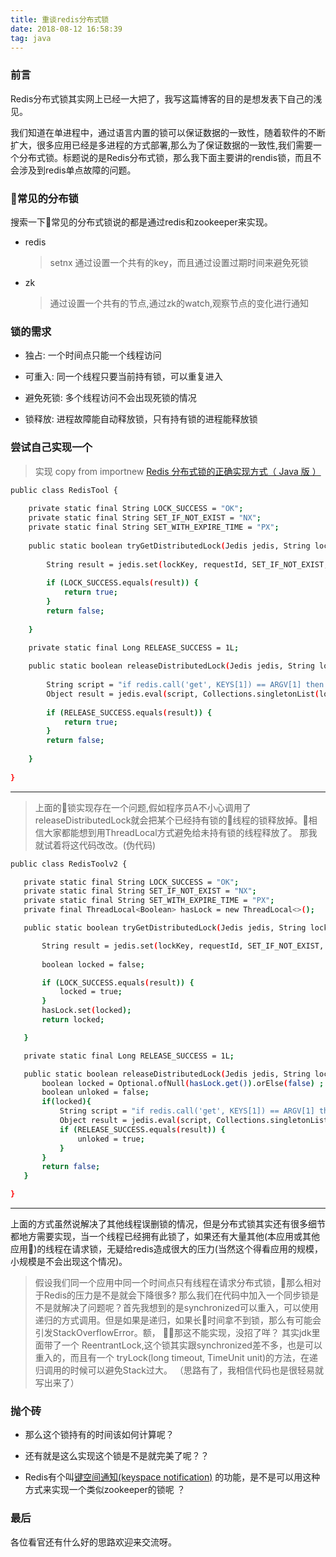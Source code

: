 ```yaml
---
title: 重谈redis分布式锁
date: 2018-08-12 16:58:39
tag: java
---
```



### 前言

  Redis分布式锁其实网上已经一大把了，我写这篇博客的目的是想发表下自己的浅见。

  我们知道在单进程中，通过语言内置的锁可以保证数据的一致性，随着软件的不断扩大，很多应用已经是多进程的方式部署,那么为了保证数据的一致性,我们需要一个分布式锁。标题说的是Redis分布式锁，那么我下面主要讲的rendis锁，而且不会涉及到redis单点故障的问题。


### 常见的分布锁

  搜索一下常见的分布式锁说的都是通过redis和zookeeper来实现。

   - redis
     
     > setnx 通过设置一个共有的key，而且通过设置过期时间来避免死锁
  
   - zk

     > 通过设置一个共有的节点,通过zk的watch,观察节点的变化进行通知
     

### 锁的需求

  - 独占: 一个时间点只能一个线程访问

  - 可重入: 同一个线程只要当前持有锁，可以重复进入

  - 避免死锁: 多个线程访问不会出现死锁的情况

  - 锁释放: 进程故障能自动释放锁，只有持有锁的进程能释放锁


### 尝试自己实现一个

  > 实现 copy from importnew [Redis 分布式锁的正确实现方式（ Java 版 ）](http://www.importnew.com/27477.html)

```bash
public class RedisTool {
 
    private static final String LOCK_SUCCESS = "OK";
    private static final String SET_IF_NOT_EXIST = "NX";
    private static final String SET_WITH_EXPIRE_TIME = "PX";
 
    public static boolean tryGetDistributedLock(Jedis jedis, String lockKey, String requestId, int expireTime) {
 
        String result = jedis.set(lockKey, requestId, SET_IF_NOT_EXIST, SET_WITH_EXPIRE_TIME, expireTime);
 
        if (LOCK_SUCCESS.equals(result)) {
            return true;
        }
        return false;
 
    }

    private static final Long RELEASE_SUCCESS = 1L;
 
    public static boolean releaseDistributedLock(Jedis jedis, String lockKey, String requestId) {
 
        String script = "if redis.call('get', KEYS[1]) == ARGV[1] then return redis.call('del', KEYS[1]) else return 0 end";
        Object result = jedis.eval(script, Collections.singletonList(lockKey), Collections.singletonList(requestId));
 
        if (RELEASE_SUCCESS.equals(result)) {
            return true;
        }
        return false;
 
    }
 
}
```

---

 > 上面的锁实现存在一个问题,假如程序员A不小心调用了releaseDistributedLock就会把某个已经持有锁的线程的锁释放掉。相信大家都能想到用ThreadLocal方式避免给未持有锁的线程释放了。 那我就试着将这代码改改。(伪代码)

 ```bash
 public class RedisToolv2 {
 
    private static final String LOCK_SUCCESS = "OK";
    private static final String SET_IF_NOT_EXIST = "NX";
    private static final String SET_WITH_EXPIRE_TIME = "PX";
    private final ThreadLocal<Boolean> hasLock = new ThreadLocal<>();

    public static boolean tryGetDistributedLock(Jedis jedis, String lockKey, String requestId, int expireTime) {
 
        String result = jedis.set(lockKey, requestId, SET_IF_NOT_EXIST, SET_WITH_EXPIRE_TIME, expireTime);
        
        boolean locked = false;

        if (LOCK_SUCCESS.equals(result)) {
            locked = true;
        }
        hasLock.set(locked);
        return locked;
 
    }

    private static final Long RELEASE_SUCCESS = 1L;
 
    public static boolean releaseDistributedLock(Jedis jedis, String lockKey, String requestId) {
        boolean locked = Optional.ofNull(hasLock.get()).orElse(false) ;
        boolean unloked = false;
        if(locked){
            String script = "if redis.call('get', KEYS[1]) == ARGV[1] then return redis.call('del', KEYS[1]) else return 0 end";
            Object result = jedis.eval(script, Collections.singletonList(lockKey), Collections.singletonList(requestId));
            if (RELEASE_SUCCESS.equals(result)) {
                unloked = true;
            }
        }
        return false;
    }
 
}
 ```

---

 上面的方式虽然说解决了其他线程误删锁的情况，但是分布式锁其实还有很多细节都地方需要实现，当一个线程已经拥有此锁了，如果还有大量其他(本应用或其他应用)的线程在请求锁，无疑给redis造成很大的压力(当然这个得看应用的规模，小规模是不会出现这个情况)。

 > 假设我们同一个应用中同一个时间点只有线程在请求分布式锁，那么相对于Redis的压力是不是就会下降很多? 那么我们在代码中加入一个同步锁是不是就解决了问题呢？首先我想到的是synchronized可以重入，可以使用递归的方式调用。但是如果是递归，如果长时间拿不到锁，那么有可能会引发StackOverflowError。额， 那这不能实现，没招了咩？ 其实jdk里面带了一个 ReentrantLock,这个锁其实跟synchronized差不多，也是可以重入的，而且有一个 tryLock(long timeout, TimeUnit unit)的方法，在递归调用的时候可以避免Stack过大。 （思路有了，我相信代码也是很轻易就写出来了）

### 抛个砖  
  - 那么这个锁持有的时间该如何计算呢？ 

  - 还有就是这么实现这个锁是不是就完美了呢？？  

  -  Redis有个叫[键空间通知(keyspace notification)](http://redisdoc.com/topic/notification.html) 的功能，是不是可以用这种方式来实现一个类似zookeeper的锁呢 ？ 


### 最后

各位看官还有什么好的思路欢迎来交流呀。